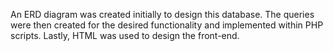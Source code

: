 An ERD diagram was created initially to design this database. The queries were then created for the desired functionality and implemented within PHP scripts. Lastly, HTML was used to design the front-end.
